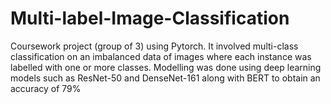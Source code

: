 # Multi-label-Image-Classification
Coursework project (group of 3) using Pytorch. It involved multi-class classification on an imbalanced data of images where each instance was labelled with one or more classes. Modelling was done using deep learning models such as ResNet-50 and DenseNet-161 along with BERT to obtain an accuracy of 79%
